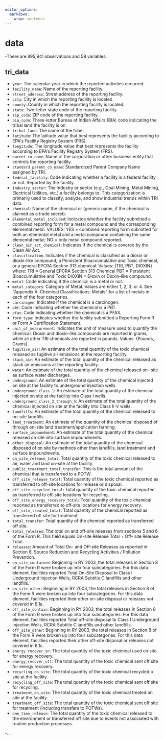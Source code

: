 ```yaml
---
editor_options: 
  markdown: 
    wrap: sentence
---
```


# data

-There are 895,941 observations and 58 variables.

## tri_data

-   `year`: The calendar year in which the reported activities occurred.
-   `facility_name`: Name of the reporting facility.
-   `street_address`: Street address of the reporting facility.
-   `city`: City in which the reporting facility is located.
-   `county`: County in which the reporting facility is located.
-   `state`: Two-letter state code of the reporting facility.
-   `zip_code`: ZIP code of the reporting facility.
-   `bia_code`: Three-letter Bureau of Indian Affairs (BIA) code indicating the tribal land the facility is on.
-   `tribal_land`: The name of the tribe.
-   `latitude`: The latitude value that best represents the facility according to EPA's Facility Registry System (FRS).
-   `longitude`: The longitude value that best represents the facility according to EPA's Facility Registry System (FRS).
-   `parent_co_name`: Name of the corporation or other business entity that controls the reporting facility.
-   `standard_parent_co_name`: Standardized Parent Company Name assigned by TRI.
-   `federal_facility`: Code indicating whether a facility is a federal facility or not. Reported by the facility.
-   `industry_sector`: The industry or sector (e.g., Coal Mining, Metal Mining, Electrical Utilities, etc.) a facility belongs to. This categorization is primarily used to classify, analyze, and show industrial trends within TRI data.
-   `chemical`: Name of the chemical or (generic name, if the chemical is claimed as a trade secret).
-   `elemental_metal_included`: Indicates whether the facility submitted a combined reporting form for a metal compound and the corresponding elemental metal. VALUES: YES = combined reporting form submitted for both an elemental metal and a metal compound containing the same elemental metal; NO = only metal compound reported.
-   `clean_air_act_chemical`: Indicates if the chemical is covered by the Clean Air Act.
-   `classification`: Indicates if the chemical is classified as a dioxin or dioxin-like compound, a Persistent Bioaccumulative and Toxic chemical, or a general EPCRA Section 313 chemical. Values: {TRI, PBT, DIOXIN} where: TRI = General EPCRA Section 313 Chemical PBT = Persistent Bioaccumulative and Toxic DIOXIN = Dioxin or Dioxin-like compound.
-   `metal`: Code indicating if the chemical is a metal or not.
-   `metal_category`: Category of Metal. Values are either 1, 2, 3, or 4. See "Appendix A: Chemical Classifications: Metals" for a list of metals in each of the four categories.
-   `carcinogen`: Indicates if the chemical is a carcinogen.
-   `pbt`: Code indicating whether the chemical is a PBT.
-   `pfas`: Code indicating whether the chemical is a PFAS.
-   `form_type`: Indicates whether the facility submitted a Reporting Form R or Form A Certification Statement.
-   `unit_of_measurement`: Indicates the unit of measure used to quantify the chemical. Dioxin and dioxin-like compounds are reported in grams, while all other TRI chemicals are reported in pounds. Values: {Pounds, Grams}.
-   `fugitive_air`: An estimate of the total quantity of the toxic chemical released as fugitive air emissions at the reporting facility.
-   `stack_air`: An estimate of the total quantity of the chemical released as stack air emissions at the reporting facility.
-   `water`: An estimate of the total quantity of the chemical released on- site as surface water discharges.
-   `underground`: An estimate of the total quantity of the chemical injected on site at the facility to underground injection wells.
-   `underground_class_1`: An estimate of the total quantity of the chemical injected on site at the facility into Class I wells.
-   `underground_class_2_through_5`: An estimate of the total quantity of the chemical injected on site at the facility into Class II-V wells.
-   `landfills`: An estimate of the total quantity of the chemical released to on-site landfills.
-   `land_treatment`: An estimate of the quantity of the chemical disposed of through on-site land treatment/application farming.
-   `surface_impoundment`: An estimate of the total quantity of the chemical released on site into surface impoundments.
-   `other_disposal`: An estimate of the total quantity of the chemical disposed of on site by methods other than landfills, land treatment and surface impoundments.
-   `on_site_release_total`: Total quantity of the toxic chemical released to air, water and land on-site at the facility.
-   `public_treatment_total_transfer`: This is the total amount of the chemical that is transferred to a POTW.
-   `off_site_release_total`: Total quantity of the toxic chemical reported as transferred to off-site locations for release or disposal.
-   `off_site_recycled_total`: Total quantity of the toxic chemical reported as transferred to off-site locations for recycling.
-   `off_site_energy_recovery_total`: Total quantity of the toxic chemical reported as transferred to off-site locations for energy recovery.
-   `off_site_treated_total`: Total quantity of the chemical reported as transferred off site for treatment.
-   `total_transfer`: Total quantity of the chemical reported as transferred off site.
-   `total_releases`: The total on and off-site releases from sections 5 and 6 of the Form R. This field equals On-site Release Total + Off- site Release Total.
-   `releases`: Amount of Total On- and Off-site Releases as reported in Section 8, Source Reduction and Recycling Activities / Pollution Prevention.
-   `on_site_contained`: Beginning in RY 2003, the total releases in Section 8 of the Form R were broken up into four subcategories. For this data element, facilities reported Total On-Site Disposal to Class I Underground Injection Wells, RCRA Subtitle C landfills and other landfills.
-   `on_site_other`: Beginning in RY 2003, the total releases in Section 8 of the Form R were broken up into four subcategories. For this data element, facilities reported their other on-site disposal or releases not covered in 8.1a.
-   `off_site_contain`: Beginning in RY 2003, the total releases in Section 8 of the Form R were broken up into four subcategories. For this data element, facilities reported Total off-site disposal to Class I Underground Injection Wells, RCRA Subtitle C landfills and other landfills.
-   `off_site_other`: Beginning in RY 2003, the total releases in Section 8 of the Form R were broken up into four subcategories. For this data element, facilities reported their other off-site disposal or releases not covered in 8.1c.
-   `energy_recover_on`: The total quantity of the toxic chemical used on site for energy recovery.
-   `energy_recover_off`: The total quantity of the toxic chemical sent off site for energy recovery.
-   `recycling_on_site`: The total quantity of the toxic chemical recycled o site at the facility.
-   `recycling_off_site`: The total quantity of the toxic chemical sent off site for recycling.
-   `treatment_on_site`: The total quantity of the toxic chemical treated on site at the facility.
-   `treatment_off_site`: The total quantity of the toxic chemical sent off site for treatment (including transfers to POTWs).
-   `one_time_release`: The total quantity of the toxic chemical released to the environment or transferred off site due to events not associated with routine production processes.

-...
